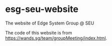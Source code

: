 # esg-seu-website
The website of Edge System Group @ SEU

The code of this website is from https://wands.sg/team/groupMeeting/index.html.